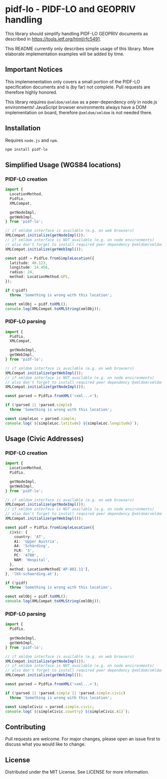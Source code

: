 # pidf-lo - PIDF-LO and GEOPRIV handling

This library should simplify handling PIDF-LO GEOPRIV documents as described in https://tools.ietf.org/html/rfc5491.

This README currently only describes simple usage of this library. More elaborate implementation examples will be added by time.

## Important Notices

This implemenentation only covers a small portion of the PIDF-LO specification documents and is (by far) not complete. Pull requests are therefore highly honored.

This library requires `@xmldom/xmldom` as a peer-dependency *only* in node.js environments!
JavaScript browser environments always have a DOM implementation on board, therefore `@xmldom/xmldom` is not needed there.

## Installation

Requires `node.js` and `npm`.

```bash
npm install pidf-lo
```

## Simplified Usage (WGS84 locations)

### PIDF-LO creation

```typescript
import { 
  LocationMethod, 
  PidfLo, 
  XMLCompat,

  getNodeImpl,
  getWebImpl,
} from 'pidf-lo';

// if xmldom interface is available (e.g. on web browsers)
XMLCompat.initialize(getNodeImpl());
// if xmldom interface is NOT available (e.g. on node environments)
// also don't forget to install required peer dependency @xmldom/xmldom
XMLCompat.initialize(getWebImpl());

const pidf = PidfLo.fromSimpleLocation({
  latitude: 48.123,
  longitude: 14.456,
  radius: 24,
  method: LocationMethod.GPS,
});

if (!pidf)
  throw 'Something is wrong with this location';

const xmlObj = pidf.toXML();
console.log(XMLCompat.toXMLString(xmlObj));
```

### PIDF-LO parsing

```typescript
import { 
  PidfLo, 
  XMLCompat,

  getNodeImpl,
  getWebImpl,
} from 'pidf-lo';

// if xmldom interface is available (e.g. on web browsers)
XMLCompat.initialize(getWebImpl());
// if xmldom interface is NOT available (e.g. on node environments)
// also don't forget to install required peer dependency @xmldom/xmldom
XMLCompat.initialize(getNodeImpl());

const parsed = PidfLo.fromXML('<xml...>');

if (!parsed || !parsed.simple)
  throw 'Something is wrong with this location';

const simpleLoc = parsed.simple;
console.log(`${simpleLoc.latitude} ${simpleLoc.longitude}`);
```

## Usage (Civic Addresses)
### PIDF-LO creation

```typescript
import { 
  LocationMethod, 
  PidfLo, 

  getNodeImpl,
  getWebImpl,
} from 'pidf-lo';

// if xmldom interface is available (e.g. on web browsers)
XMLCompat.initialize(getNodeImpl());
// if xmldom interface is NOT available (e.g. on node environments)
// also don't forget to install required peer dependency @xmldom/xmldom
XMLCompat.initialize(getWebImpl());

const pidf = PidfLo.fromSimpleLocation({
  civic: {
    country: 'AT',
    A1: 'Upper Austria',
    A4: 'Schärding',
    FLR: '5',
    PC: '4780',
    NAM: 'Hospital',
  },
  method: LocationMethod['AP-802.11'],
}, 'lkh-schaerding.at');

if (!pidf)
  throw 'Something is wrong with this location';

const xmlObj = pidf.toXML();
console.log(XMLCompat.toXMLString(xmlObj));
```
### PIDF-LO parsing

```typescript
import { 
  PidfLo,
  
  getNodeImpl,
  getWebImpl,
} from 'pidf-lo';

// if xmldom interface is available (e.g. on web browsers)
XMLCompat.initialize(getNodeImpl());
// if xmldom interface is NOT available (e.g. on node environments)
// also don't forget to install required peer dependency @xmldom/xmldom
XMLCompat.initialize(getWebImpl());

const parsed = PidfLo.fromXML('<xml...>');

if (!parsed || !parsed.simple || !parsed.simple.civic)
  throw 'Something is wrong with this location';

const simpleCivic = parsed.simple.civic;
console.log(`${simpleCivic.country} ${simpleCivic.A1}`);
```

## Contributing
Pull requests are welcome. For major changes, please open an issue first to discuss what you would like to change.

## License
Distributed under the MIT License. See LICENSE for more information.
